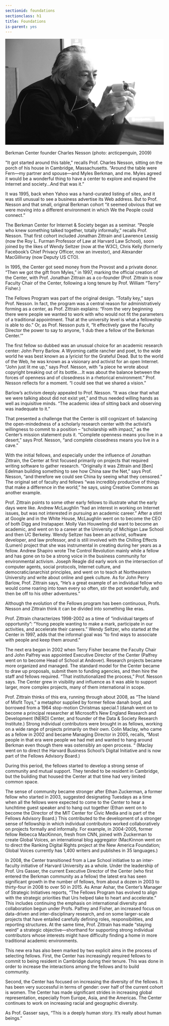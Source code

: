 ```yaml
---
sectionid: foundations
sectionclass: h1
title: Foundations
is-parent: yes
---
```


![Charlie Nesson](img/Nesson_optimized.jpg?raw=true)

Berkman Center founder Charles Nesson (photo: arcticpenguin, 2009)

"It got started around this table," recalls Prof. Charles Nesson, sitting on the porch of his house in Cambridge, Massachusetts. “Around the table were Fern—my partner and spouse—and Myles Berkman, and me. Myles agreed it would be a wonderful thing to have a center to explore and expand the Internet and society…And that was it.”

It was 1995, back when Yahoo was a hand-curated listing of sites, and it was still unusual to see a business advertise its Web address. But to Prof. Nesson and that small, original Berkman cohort “it seemed obvious that we were moving into a different environment in which We the People could connect.”

The Berkman Center for Internet & Society began as a seminar. “People who knew something talked together, totally informally,” recalls Prof. Nesson. That first cohort included Jonathan Zittrain and Lawrence Lessig (now the Roy L. Furman Professor of Law at Harvard Law School), soon joined by the likes of Wendy Seltzer (now at the W3C), Chris Kelly (formerly Facebook’s Chief Privacy Officer, now an investor), and Alexander MacGillivray (now Deputy US CTO).

In 1995, the Center got seed money from the Provost and a private donor. “Then we got the gift from Myles,” in 1997, marking the official creation of the Center, with Prof. Jonathan Zittrain as a co-founder (Prof. Zittrain is now Faculty Chair of the Center, following a long tenure by Prof. William “Terry” Fisher.)

The Fellows Program was part of the original design. “Totally key,” says Prof. Nesson. In fact, the program was a central reason for administratively forming as a center, as Prof. Zittrain explains: “From the very beginning there were people we wanted to work with who would not fit the parameters of a traditional appointment. That at the university level is what a fellowship is able to do.” Or, as Prof. Nesson puts it, “It effectively gave the Faculty Director the power to say to anyone, ‘I dub thee a fellow of the Berkman Center.’”

The first fellow so dubbed was an unusual choice for an academic research center: John Perry Barlow. A Wyoming cattle rancher and poet, to the wide world he was best known as a lyricist for the Grateful Dead. But to the world of the Web, he was known as a visionary and activist for an open Internet. “John just lit me up,” says Prof. Nesson, with “a piece he wrote about copyright breaking out of its bottle….It was about the balance between the forces of openness and of closedness in a rhetorical environment.” Prof. Nesson reflects for a moment. “I could see that we shared a vision.”

Barlow’s activism deeply appealed to Prof. Nesson. “It was clear that what we were talking about did not exist yet,” and thus needed willing hands as well as inquisitive minds. “The academic idea of sitting back and observing was inadequate to it.”

That presented a challenge that the Center is still cognizant of: balancing the open-mindedness of a scholarly research center with the activist’s willingness to commit to a position – “scholarship with impact,” as the Center’s mission statement puts it. “Complete openness means you live in a desert,” says Prof. Nesson, “and complete closedness means you live in a cave.”

With the initial fellows, and especially under the influence of Jonathan Zittrain, the Center at first focused primarily on projects that required writing software to gather research. “Originally it was Zittrain and [Ben] Edelman building something to see how China saw the Net,” says Prof. Nesson, “and therefore we could see China by seeing what they censored.” The original set of faculty and fellows “was incredibly productive of things that make a difference in the world,” he says, using Creative Commons as another example.

Prof. Zittrain points to some other early fellows to illustrate what the early days were like. Andrew McLaughlin “had an interest in working on Internet issues, but was not interested in pursuing an academic career.” After a stint at Google and in the White House, McLaughlin went on to become the CEO of both Digg and Instapaper. Molly Van Houweling did want to become an academic, and went on to a career at the University of Michigan Law School and then UC Berkeley. Wendy Seltzer has been an activist, software developer, and law professor, and is still involved with the Chilling Effects (Lumen) project that she was instrumental in creating during her years as a fellow. Andrew Shapiro wrote The Control Revolution mainly while a fellow and has gone on to be a strong voice in the business community for environmental activism. Joseph Reagle did early work on the intersection of computer agents, social protocols, Internet culture, and democratic/anarchist principles, and went on to teach at Northeastern University and write about online and geek culture. As for John Perry Barlow, Prof. Zittrain says, “He’s a great example of an individual fellow who would come roaring into town every so often, stir the pot wonderfully, and then be off to his other adventures.”

Although the evolution of the Fellows program has been continuous, Profs. Nesson and Zittrain think it can be divided into something like eras.

Prof. Zittrain characterizes 1998-2002 as a time of “individual targets of opportunity”: “Young people wanting to make a mark, participate in our activities, and accelerate their careers.” Wendy Seltzer, who started at the Center in 1997, adds that the informal goal was “to find ways to associate with people and keep them around.”

The next era began in 2002 when Terry Fisher became the Faculty Chair and John Palfrey was appointed Executive Director of the Center (Palfrey went on to become Head of School at Andover). Research projects became more organized and managed. The standard model for the Center became to draw up proposals, submit them to funding agencies, and then hire the staff and fellows required. “That institutionalized the process,” Prof. Nesson says. The Center grew in visibility and influence as it was able to support larger, more complex projects, many of them international in scope.

Prof. Zittrain thinks of this era, running through about 2008, as “The Island of Misfit Toys,” a metaphor supplied by former fellow danah boyd, and borrowed from a 1964 stop-motion Christmas special.1 (danah went on to become a principal researcher at Microsoft’s New England Research and Development (NERD) Center, and founder of the Data & Society Research Institute.) Strong individual contributors were brought in as fellows, working on a wide range of projects primarily on their own. Colin Maclay, who came as a fellow in 2002 and became Managing Director in 2005, recalls, “Most people in that era were people we had met and wanted to hang around Berkman even though there was ostensibly an open process. “ (Maclay went on to direct the Harvard Business School’s Digital Initiative and is now part of the Fellows Advisory Board.)

During this period, the fellows started to develop a strong sense of community and mutual support. They tended to be resident in Cambridge, but the building that housed the Center at that time had very limited common space.

The sense of community became stronger after Ethan Zuckerman, a former fellow who started in 2003, suggested designating Tuesdays as a time when all the fellows were expected to come to the Center to hear a lunchtime guest speaker and to hang out together (Ethan went on to become the Director of the MIT Center for Civic Media and is part of the Fellows Advisory Board.) This contributed to the development of a stronger sense of fellowship in which individual contributors worked collaboratively on projects formally and informally. For example, in 2004-2005, former fellow Rebecca MacKinnon, fresh from CNN, joined with Zuckerman to create Global Voices, an international blog aggregator (MacKinnon went on to direct the Ranking Digital Rights project at the New America Foundation; Global Voices currently has 1,400 writers and publishes in 35 languages.)

In 2008, the Center transitioned from a Law School initiative to an inter-faculty initiative of Harvard University as a whole. Under the leadership of Prof. Urs Gasser, the current Executive Director of the Center (who first entered the Berkman community as a fellow) the latest era has seen significant growth in the number of fellows, from about a dozen in 2003 to thirty-four in 2008 to over 50 in 2015. As Amar Ashar, the Center’s Manager of Strategic Initiatives reports, “The Fellows Program has evolved to align with the strategic priorities that Urs helped take to heart and accelerate.” This includes continuing the emphasis on international diversity and collaboration begun under Profs. Palfrey and Fisher, an increased focus on data-driven and inter-disciplinary research, and on some larger-scale projects that have entailed carefully defining roles, responsibilities, and reporting structures. At the same time, Prof. Zittrain has made “staying weird” a strategic objective—shorthand for supporting strong individual contributors whose interests might have difficulty finding a home in more traditional academic environments.

This new era has also been marked by two explicit aims in the process of selecting fellows. First, the Center has increasingly required fellows to commit to being resident in Cambridge during their tenure. This was done in order to increase the interactions among the fellows and to build community.

Second, the Center has focused on increasing the diversity of the fellows. It has been very successful in terms of gender: over half of the current cohort is women. The Center has made significant strides in increasing global representation, especially from Europe, Asia, and the Americas. The Center continues to work on increasing racial and geographic diversity.

As Prof. Gasser says, “This is a deeply human story. It’s really about human beings.”
